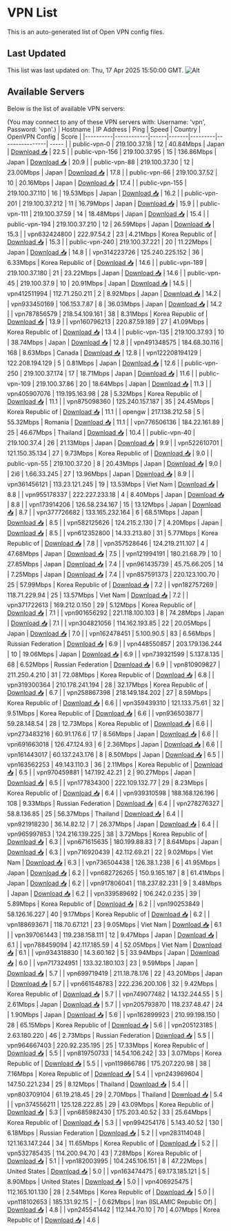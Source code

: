 # VPN List

This is an auto-generated list of Open VPN config files.

## Last Updated

This list was last updated on: Thu, 17 Apr 2025 15:50:00 GMT.
![Alt](https://repobeats.axiom.co/api/embed/186b98318ef1479477931607c1ad7d823f12451f.svg "Repobeats analytics image")

## Available Servers

Below is the list of available VPN servers:

(You may connect to any of these VPN servers with: Username: 'vpn', Password: 'vpn'.)
| Hostname | IP Address | Ping | Speed | Country | OpenVPN Config | Score |
|----------|------------|------|-------|---------|----------------| ----- |
| public-vpn-0 | 219.100.37.18 | 12 | 40.84Mbps | Japan | [Download 📥](./configs/server_0_JP.ovpn) | 22.5 |
| public-vpn-156 | 219.100.37.95 | 15 | 136.86Mbps | Japan | [Download 📥](./configs/server_1_JP.ovpn) | 20.9 |
| public-vpn-88 | 219.100.37.30 | 12 | 23.00Mbps | Japan | [Download 📥](./configs/server_2_JP.ovpn) | 17.8 |
| public-vpn-66 | 219.100.37.52 | 10 | 20.16Mbps | Japan | [Download 📥](./configs/server_3_JP.ovpn) | 17.4 |
| public-vpn-155 | 219.100.37.110 | 16 | 19.53Mbps | Japan | [Download 📥](./configs/server_4_JP.ovpn) | 16.2 |
| public-vpn-201 | 219.100.37.212 | 11 | 16.79Mbps | Japan | [Download 📥](./configs/server_5_JP.ovpn) | 15.9 |
| public-vpn-111 | 219.100.37.59 | 14 | 18.48Mbps | Japan | [Download 📥](./configs/server_6_JP.ovpn) | 15.4 |
| public-vpn-194 | 219.100.37.210 | 12 | 26.59Mbps | Japan | [Download 📥](./configs/server_7_JP.ovpn) | 15.3 |
| vpn632424800 | 222.97.54.2 | 23 | 4.21Mbps | Korea Republic of | [Download 📥](./configs/server_8_KR.ovpn) | 15.3 |
| public-vpn-240 | 219.100.37.221 | 20 | 11.22Mbps | Japan | [Download 📥](./configs/server_9_JP.ovpn) | 14.8 |
| vpn314223726 | 125.240.225.152 | 36 | 6.33Mbps | Korea Republic of | [Download 📥](./configs/server_10_KR.ovpn) | 14.6 |
| public-vpn-189 | 219.100.37.180 | 21 | 23.22Mbps | Japan | [Download 📥](./configs/server_11_JP.ovpn) | 14.6 |
| public-vpn-45 | 219.100.37.9 | 10 | 20.91Mbps | Japan | [Download 📥](./configs/server_12_JP.ovpn) | 14.5 |
| vpn412511994 | 112.71.250.211 | 2 | 8.92Mbps | Japan | [Download 📥](./configs/server_13_JP.ovpn) | 14.2 |
| vpn933450169 | 106.153.7.87 | 8 | 36.03Mbps | Japan | [Download 📥](./configs/server_14_JP.ovpn) | 14.2 |
| vpn787856579 | 218.54.109.161 | 38 | 8.31Mbps | Korea Republic of | [Download 📥](./configs/server_15_KR.ovpn) | 13.9 |
| vpn160796213 | 220.87.59.189 | 27 | 41.09Mbps | Korea Republic of | [Download 📥](./configs/server_16_KR.ovpn) | 13.4 |
| public-vpn-135 | 219.100.37.93 | 10 | 38.74Mbps | Japan | [Download 📥](./configs/server_17_JP.ovpn) | 12.8 |
| vpn491348575 | 184.68.30.116 | 168 | 8.63Mbps | Canada | [Download 📥](./configs/server_18_CA.ovpn) | 12.8 |
| vpn122208194129 | 122.208.194.129 | 5 | 0.81Mbps | Japan | [Download 📥](./configs/server_19_JP.ovpn) | 12.6 |
| public-vpn-250 | 219.100.37.174 | 17 | 18.71Mbps | Japan | [Download 📥](./configs/server_20_JP.ovpn) | 11.6 |
| public-vpn-109 | 219.100.37.86 | 20 | 18.64Mbps | Japan | [Download 📥](./configs/server_21_JP.ovpn) | 11.3 |
| vpn405907076 | 119.195.163.98 | 28 | 5.32Mbps | Korea Republic of | [Download 📥](./configs/server_22_KR.ovpn) | 11.1 |
| vpn875098360 | 125.240.157.187 | 35 | 24.45Mbps | Korea Republic of | [Download 📥](./configs/server_23_KR.ovpn) | 11.1 |
| opengw | 217.138.212.58 | 5 | 55.32Mbps | Romania | [Download 📥](./configs/server_24_RO.ovpn) | 11.1 |
| vpn776506136 | 184.22.161.89 | 25 | 46.67Mbps | Thailand | [Download 📥](./configs/server_25_TH.ovpn) | 10.4 |
| public-vpn-40 | 219.100.37.4 | 26 | 21.13Mbps | Japan | [Download 📥](./configs/server_26_JP.ovpn) | 9.9 |
| vpn522610701 | 121.150.35.134 | 27 | 9.73Mbps | Korea Republic of | [Download 📥](./configs/server_27_KR.ovpn) | 9.0 |
| public-vpn-55 | 219.100.37.20 | 8 | 20.43Mbps | Japan | [Download 📥](./configs/server_28_JP.ovpn) | 9.0 |
| 2i6 | 1.66.33.245 | 27 | 13.96Mbps | Japan | [Download 📥](./configs/server_29_JP.ovpn) | 8.9 |
| vpn361456121 | 113.23.121.245 | 19 | 13.53Mbps | Viet Nam | [Download 📥](./configs/server_30_VN.ovpn) | 8.8 |
| vpn955178337 | 222.227.233.18 | 4 | 8.40Mbps | Japan | [Download 📥](./configs/server_31_JP.ovpn) | 8.8 |
| vpn173914206 | 126.58.234.167 | 15 | 13.12Mbps | Japan | [Download 📥](./configs/server_32_JP.ovpn) | 8.7 |
| vpn377726682 | 133.165.232.164 | 6 | 68.51Mbps | Japan | [Download 📥](./configs/server_33_JP.ovpn) | 8.5 |
| vpn582125626 | 124.215.2.130 | 7 | 4.20Mbps | Japan | [Download 📥](./configs/server_34_JP.ovpn) | 8.5 |
| vpn612352800 | 14.33.213.80 | 31 | 5.77Mbps | Korea Republic of | [Download 📥](./configs/server_35_KR.ovpn) | 7.8 |
| vpn357528646 | 124.219.211.107 | 4 | 47.68Mbps | Japan | [Download 📥](./configs/server_36_JP.ovpn) | 7.5 |
| vpn121994191 | 180.21.68.79 | 10 | 27.85Mbps | Japan | [Download 📥](./configs/server_37_JP.ovpn) | 7.4 |
| vpn961435739 | 45.75.66.205 | 14 | 7.25Mbps | Japan | [Download 📥](./configs/server_38_JP.ovpn) | 7.4 |
| vpn857591373 | 220.123.100.70 | 25 | 57.99Mbps | Korea Republic of | [Download 📥](./configs/server_39_KR.ovpn) | 7.2 |
| vpn182757269 | 118.71.229.94 | 25 | 13.57Mbps | Viet Nam | [Download 📥](./configs/server_40_VN.ovpn) | 7.2 |
| vpn371722613 | 169.212.0.150 | 29 | 5.12Mbps | Korea Republic of | [Download 📥](./configs/server_41_KR.ovpn) | 7.1 |
| vpn901656292 | 221.118.100.103 | 8 | 74.28Mbps | Japan | [Download 📥](./configs/server_42_JP.ovpn) | 7.1 |
| vpn304821056 | 114.162.193.85 | 22 | 20.05Mbps | Japan | [Download 📥](./configs/server_43_JP.ovpn) | 7.0 |
| vpn162478451 | 5.100.90.5 | 83 | 6.56Mbps | Russian Federation | [Download 📥](./configs/server_44_RU.ovpn) | 6.9 |
| vpn448550857 | 203.179.136.244 | 10 | 19.06Mbps | Japan | [Download 📥](./configs/server_45_JP.ovpn) | 6.9 |
| vpn739321599 | 5.137.8.135 | 68 | 6.52Mbps | Russian Federation | [Download 📥](./configs/server_46_RU.ovpn) | 6.9 |
| vpn810909827 | 211.250.4.210 | 31 | 72.08Mbps | Korea Republic of | [Download 📥](./configs/server_47_KR.ovpn) | 6.8 |
| vpn319300364 | 210.178.241.194 | 28 | 32.17Mbps | Korea Republic of | [Download 📥](./configs/server_48_KR.ovpn) | 6.7 |
| vpn258867398 | 218.149.184.202 | 27 | 8.59Mbps | Korea Republic of | [Download 📥](./configs/server_49_KR.ovpn) | 6.6 |
| vpn359439310 | 121.133.75.61 | 32 | 9.51Mbps | Korea Republic of | [Download 📥](./configs/server_50_KR.ovpn) | 6.6 |
| vpn936503877 | 59.28.148.54 | 28 | 12.73Mbps | Korea Republic of | [Download 📥](./configs/server_51_KR.ovpn) | 6.6 |
| vpn273483216 | 60.91.176.6 | 17 | 8.56Mbps | Japan | [Download 📥](./configs/server_52_JP.ovpn) | 6.6 |
| vpn691663018 | 126.47.124.93 | 6 | 2.36Mbps | Japan | [Download 📥](./configs/server_53_JP.ovpn) | 6.6 |
| vpn161443017 | 60.137.243.176 | 8 | 8.50Mbps | Japan | [Download 📥](./configs/server_54_JP.ovpn) | 6.5 |
| vpn163562253 | 49.143.110.3 | 36 | 2.11Mbps | Korea Republic of | [Download 📥](./configs/server_55_KR.ovpn) | 6.5 |
| vpn970459881 | 147.192.42.21 | 2 | 90.27Mbps | Japan | [Download 📥](./configs/server_56_JP.ovpn) | 6.5 |
| vpn177834300 | 222.109.132.77 | 29 | 8.23Mbps | Korea Republic of | [Download 📥](./configs/server_57_KR.ovpn) | 6.4 |
| vpn939310598 | 188.168.126.196 | 108 | 9.33Mbps | Russian Federation | [Download 📥](./configs/server_58_RU.ovpn) | 6.4 |
| vpn278276327 | 58.8.136.85 | 25 | 56.37Mbps | Thailand | [Download 📥](./configs/server_59_TH.ovpn) | 6.4 |
| vpn921918230 | 36.14.82.12 | 7 | 26.37Mbps | Japan | [Download 📥](./configs/server_60_JP.ovpn) | 6.4 |
| vpn965997853 | 124.216.139.225 | 38 | 3.72Mbps | Korea Republic of | [Download 📥](./configs/server_61_KR.ovpn) | 6.3 |
| vpn671615635 | 180.199.88.83 | 7 | 8.64Mbps | Japan | [Download 📥](./configs/server_62_JP.ovpn) | 6.3 |
| vpn716920439 | 42.112.69.21 | 22 | 9.02Mbps | Viet Nam | [Download 📥](./configs/server_63_VN.ovpn) | 6.3 |
| vpn736504438 | 126.38.1.238 | 6 | 41.95Mbps | Japan | [Download 📥](./configs/server_64_JP.ovpn) | 6.2 |
| vpn682726265 | 150.9.165.187 | 8 | 61.41Mbps | Japan | [Download 📥](./configs/server_65_JP.ovpn) | 6.2 |
| vpn917806041 | 118.237.82.231 | 9 | 3.48Mbps | Japan | [Download 📥](./configs/server_66_JP.ovpn) | 6.2 |
| vpn339589692 | 106.242.0.235 | 39 | 5.89Mbps | Korea Republic of | [Download 📥](./configs/server_67_KR.ovpn) | 6.2 |
| vpn190253849 | 58.126.16.227 | 40 | 9.17Mbps | Korea Republic of | [Download 📥](./configs/server_68_KR.ovpn) | 6.2 |
| vpn188693671 | 118.70.67.121 | 23 | 9.05Mbps | Viet Nam | [Download 📥](./configs/server_69_VN.ovpn) | 6.1 |
| vpn397061443 | 119.238.158.111 | 12 | 9.47Mbps | Japan | [Download 📥](./configs/server_70_JP.ovpn) | 6.1 |
| vpn788459094 | 42.117.185.59 | 4 | 52.05Mbps | Viet Nam | [Download 📥](./configs/server_71_VN.ovpn) | 6.1 |
| vpn934318830 | 14.3.60.162 | 5 | 33.94Mbps | Japan | [Download 📥](./configs/server_72_JP.ovpn) | 6.0 |
| vpn717324951 | 133.32.180.103 | 23 | 9.59Mbps | Japan | [Download 📥](./configs/server_73_JP.ovpn) | 5.7 |
| vpn699719419 | 211.18.78.176 | 22 | 43.20Mbps | Japan | [Download 📥](./configs/server_74_JP.ovpn) | 5.7 |
| vpn661548783 | 222.236.200.106 | 32 | 9.42Mbps | Korea Republic of | [Download 📥](./configs/server_75_KR.ovpn) | 5.7 |
| vpn749077482 | 14.132.244.55 | 5 | 2.61Mbps | Japan | [Download 📥](./configs/server_76_JP.ovpn) | 5.7 |
| vpn205793870 | 118.237.48.47 | 24 | 1.90Mbps | Japan | [Download 📥](./configs/server_77_JP.ovpn) | 5.6 |
| vpn162899923 | 210.99.198.150 | 28 | 65.15Mbps | Korea Republic of | [Download 📥](./configs/server_78_KR.ovpn) | 5.6 |
| vpn205123185 | 2.63.180.220 | 46 | 2.73Mbps | Russian Federation | [Download 📥](./configs/server_79_RU.ovpn) | 5.5 |
| vpn964667403 | 220.92.235.195 | 25 | 17.33Mbps | Korea Republic of | [Download 📥](./configs/server_80_KR.ovpn) | 5.5 |
| vpn819750733 | 14.54.106.242 | 33 | 3.07Mbps | Korea Republic of | [Download 📥](./configs/server_81_KR.ovpn) | 5.5 |
| vpn119866786 | 175.207.220.98 | 38 | 7.16Mbps | Korea Republic of | [Download 📥](./configs/server_82_KR.ovpn) | 5.4 |
| vpn243969604 | 147.50.221.234 | 25 | 8.12Mbps | Thailand | [Download 📥](./configs/server_83_TH.ovpn) | 5.4 |
| vpn803709104 | 61.19.218.45 | 29 | 2.70Mbps | Thailand | [Download 📥](./configs/server_84_TH.ovpn) | 5.4 |
| vpn374556211 | 125.128.222.85 | 29 | 43.09Mbps | Korea Republic of | [Download 📥](./configs/server_85_KR.ovpn) | 5.3 |
| vpn685982430 | 175.203.40.52 | 33 | 25.64Mbps | Korea Republic of | [Download 📥](./configs/server_86_KR.ovpn) | 5.3 |
| vpn994254176 | 5.143.40.52 | 130 | 6.18Mbps | Russian Federation | [Download 📥](./configs/server_87_RU.ovpn) | 5.2 |
| vpn283114048 | 121.163.147.244 | 34 | 11.65Mbps | Korea Republic of | [Download 📥](./configs/server_88_KR.ovpn) | 5.2 |
| vpn532785435 | 114.200.94.70 | 43 | 7.28Mbps | Korea Republic of | [Download 📥](./configs/server_89_KR.ovpn) | 5.1 |
| vpn182003995 | 104.245.106.151 | 8 | 47.22Mbps | United States | [Download 📥](./configs/server_90_US.ovpn) | 5.0 |
| vpn163474475 | 69.173.185.121 | 5 | 8.90Mbps | United States | [Download 📥](./configs/server_91_US.ovpn) | 5.0 |
| vpn406925475 | 112.165.101.130 | 28 | 2.54Mbps | Korea Republic of | [Download 📥](./configs/server_92_KR.ovpn) | 5.0 |
| vpn118102653 | 185.131.92.15 | - | 0.62Mbps | Iran (ISLAMIC Republic Of) | [Download 📥](./configs/server_93_IR.ovpn) | 4.8 |
| vpn245541442 | 112.144.70.10 | 70 | 4.07Mbps | Korea Republic of | [Download 📥](./configs/server_94_KR.ovpn) | 4.6 |
